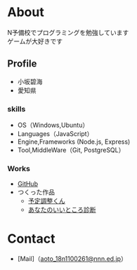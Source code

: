 
# About
N予備校でプログラミングを勉強しています  
ゲームが大好きです

## Profile
- 小坂碧海
- 愛知県

### skills
- OS（Windows,Ubuntu）
- Languages（JavaScript）
- Engine,Frameworks (Node.js, Express)
- Tool,MiddleWare（Git, PostgreSQL）

### Works
-  [GitHub](https://github.com/Nkouhekikai)
- つくった作品   
  - [予定調整くん](https://gentle-fjord-96901.herokuapp.com/)
  - [あなたのいいところ診断](https://nkouhekikai.github.io/assessment/11_22.html)
  
# Contact
- [Mail]（aoto_18n1100261@nnn.ed.jp）
